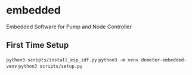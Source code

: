 # embedded
Embedded Software for Pump and Node Controller

## First Time Setup
`python3 scripts/install_esp_idf.py`
`python3 -m venv demeter-embedded-venv`
`python3 scripts/setup.py`